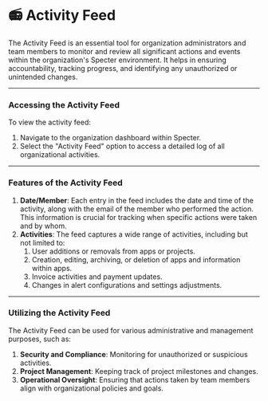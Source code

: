 # 📻 Activity Feed

The Activity Feed is an essential tool for organization administrators and team members to monitor and review all significant actions and events within the organization's Specter environment. It helps in ensuring accountability, tracking progress, and identifying any unauthorized or unintended changes.

***

### Accessing the Activity Feed

To view the activity feed:

1. Navigate to the organization dashboard within Specter.
2. Select the "Activity Feed" option to access a detailed log of all organizational activities.

***

### Features of the Activity Feed

1. **Date/Member**: Each entry in the feed includes the date and time of the activity, along with the email of the member who performed the action. This information is crucial for tracking when specific actions were taken and by whom.
2. **Activities**: The feed captures a wide range of activities, including but not limited to:
   1. User additions or removals from apps or projects.
   2. Creation, editing, archiving, or deletion of apps and information within apps.
   3. Invoice activities and payment updates.
   4. Changes in alert configurations and settings adjustments.

***

### Utilizing the Activity Feed

The Activity Feed can be used for various administrative and management purposes, such as:

1. **Security and Compliance**: Monitoring for unauthorized or suspicious activities.
2. **Project Management**: Keeping track of project milestones and changes.
3. **Operational Oversight**: Ensuring that actions taken by team members align with organizational policies and goals.
